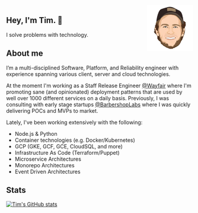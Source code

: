 <img alt="Tim Chepeleff"  align="right" src="https://github.com/timchepeleff/timchepeleff/blob/master/5407406.jpeg" width="124">

## Hey, I'm Tim. 👋 

I solve problems with technology. 


## About me



I’m a multi-disciplined Software, Platform, and Reliability engineer with experience spanning various client, server and cloud technologies. 

At the moment I'm working as a Staff Release Engineer [@Wayfair](https://tech.wayfair.com/) where I'm promoting sane (and opinionated) deployment patterns that are used by well over 1000 different services on a daily basis. Previously, I was consulting with early stage startups [@BarbershopLabs](http://barbershoplabs.com/) where I was quickly delivering POCs and MVPs to market. 

Lately, I've been working extensively with the following: 


* Node.js & Python
* Container technologies (e.g. Docker/Kubernetes)
* GCP (GKE, GCF, GCE, CloudSQL, and more)
* Infrastructure As Code (Terraform/Puppet)
* Microservice Architectures
* Monorepo Architectures
* Event Driven Architectures


## Stats

[![Tim's GitHub stats](https://github-readme-stats.vercel.app/api?username=timchepeleff)](https://github.com/anuraghazra/github-readme-stats)


<!--
**timchepeleff/timchepeleff** is a ✨ _special_ ✨ repository because its `README.md` (this file) appears on your GitHub profile.

Here are some ideas to get you started:

- 🔭 I’m currently working on ...
- 🌱 I’m currently learning ...
- 👯 I’m looking to collaborate on ...
- 🤔 I’m looking for help with ...
- 💬 Ask me about ...
- 📫 How to reach me: ...
- 😄 Pronouns: ...
- ⚡ Fun fact: ...
-->
